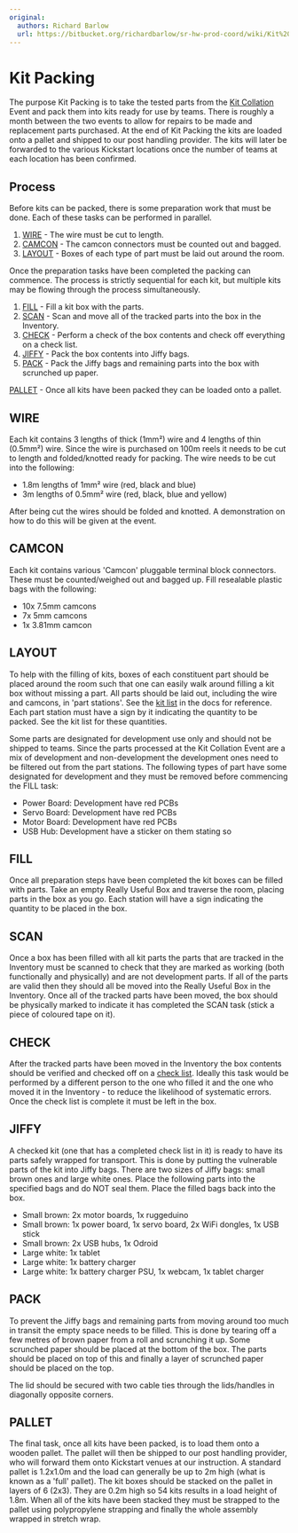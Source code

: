 ```yaml
---
original:
  authors: Richard Barlow
  url: https://bitbucket.org/richardbarlow/sr-hw-prod-coord/wiki/Kit%20Packing
---
```

# Kit Packing

The purpose Kit Packing is to take the tested parts from the [Kit Collation](./kit-collation/README.md) Event and pack them into kits ready for use by teams. There is roughly a month between the two events to allow for repairs to be made and replacement parts purchased. At the end of Kit Packing the kits are loaded onto a pallet and shipped to our post handling provider. The kits will later be forwarded to the various Kickstart locations once the number of teams at each location has been confirmed.

## Process

Before kits can be packed, there is some preparation work that must be done. Each of these tasks can be performed in parallel.

  1. [WIRE](#wire) - The wire must be cut to length.
  1. [CAMCON](#camcon) - The camcon connectors must be counted out and bagged.
  1. [LAYOUT](#layout) - Boxes of each type of part must be laid out around the room.

Once the preparation tasks have been completed the packing can commence. The process is strictly sequential for each kit, but multiple kits may be flowing through the process simultaneously.

  1. [FILL](#fill) - Fill a kit box with the parts.
  1. [SCAN](#scan) - Scan and move all of the tracked parts into the box in the Inventory.
  1. [CHECK](#check) - Perform a check of the box contents and check off everything on a check list.
  1. [JIFFY](#jiffy) - Pack the box contents into Jiffy bags.
  1. [PACK](#pack) - Pack the Jiffy bags and remaining parts into the box with scrunched up paper.

[PALLET](#pallet) - Once all kits have been packed they can be loaded onto a pallet.

## WIRE

Each kit contains 3 lengths of thick (1mm²) wire and 4 lengths of thin (0.5mm²) wire. Since the wire is purchased on 100m reels it needs to be cut to length and folded/knotted ready for packing. The wire needs to be cut into the following:

* 1.8m lengths of 1mm² wire (red, black and blue)
* 3m lengths of 0.5mm² wire (red, black, blue and yellow)

After being cut the wires should be folded and knotted. A demonstration on how to do this will be given at the event.

## CAMCON

Each kit contains various 'Camcon' pluggable terminal block connectors. These must be counted/weighed out and bagged up. Fill resealable plastic bags with the following:

* 10x 7.5mm camcons
* 7x 5mm camcons
* 1x 3.81mm camcon

## LAYOUT

To help with the filling of kits, boxes of each constituent part should be placed around the room such that one can easily walk around filling a kit box without missing a part. All parts should be laid out, including the wire and camcons, in 'part stations'. See the [kit list](https://studentrobotics.org/docs/kit/) in the docs for reference. Each part station must have a sign by it indicating the quantity to be packed. See the kit list for these quantities.

Some parts are designated for development use only and should not be shipped to teams. Since the parts processed at the Kit Collation Event are a mix of development and non-development the development ones need to be filtered out from the part stations. The following types of part have some designated for development and they must be removed before commencing the FILL task:

* Power Board: Development have red PCBs
* Servo Board: Development have red PCBs
* Motor Board: Development have red PCBs
* USB Hub: Development have a sticker on them stating so

## FILL

Once all preparation steps have been completed the kit boxes can be filled with parts. Take an empty Really Useful Box and traverse the room, placing parts in the box as you go. Each station will have a sign indicating the quantity to be placed in the box.

## SCAN

Once a box has been filled with all kit parts the parts that are tracked in the Inventory must be scanned to check that they are marked as working (both functionally and physically) and are not development parts. If all of the parts are valid then they should all be moved into the Really Useful Box in the Inventory. Once all of the tracked parts have been moved, the box should be physically marked to indicate it has completed the SCAN task (stick a piece of coloured tape on it).

## CHECK

After the tracked parts have been moved in the Inventory the box contents should be verified and checked off on a [check list](https://bitbucket.org/richardbarlow/sr-hw-prod-coord/raw/master/kpe/sr2017/checklist.odt). Ideally this task would be performed by a different person to the one who filled it and the one who moved it in the Inventory - to reduce the likelihood of systematic errors. Once the check list is complete it must be left in the box.

## JIFFY

A checked kit (one that has a completed check list in it) is ready to have its parts safely wrapped for transport. This is done by putting the vulnerable parts of the kit into Jiffy bags. There are two sizes of Jiffy bags: small brown ones and large white ones. Place the following parts into the specified bags and do NOT seal them. Place the filled bags back into the box.

* Small brown: 2x motor boards, 1x ruggeduino
* Small brown: 1x power board, 1x servo board, 2x WiFi dongles, 1x USB stick
* Small brown: 2x USB hubs, 1x Odroid
* Large white: 1x tablet
* Large white: 1x battery charger
* Large white: 1x battery charger PSU, 1x webcam, 1x tablet charger

## PACK

To prevent the Jiffy bags and remaining parts from moving around too much in transit the empty space needs to be filled. This is done by tearing off a few metres of brown paper from a roll and scrunching it up. Some scrunched paper should be placed at the bottom of the box. The parts should be placed on top of this and finally a layer of scrunched paper should be placed on the top.

The lid should be secured with two cable ties through the lids/handles in diagonally opposite corners.

## PALLET

The final task, once all kits have been packed, is to load them onto a wooden pallet. The pallet will then be shipped to our post handling provider, who will forward them onto Kickstart venues at our instruction. A standard pallet is 1.2x1.0m and the load can generally be up to 2m high (what is known as a 'full' pallet). The kit boxes should be stacked on the pallet in layers of 6 (2x3). They are 0.2m high so 54 kits results in a load height of 1.8m. When all of the kits have been stacked they must be strapped to the pallet using polypropylene strapping and finally the whole assembly wrapped in stretch wrap.
